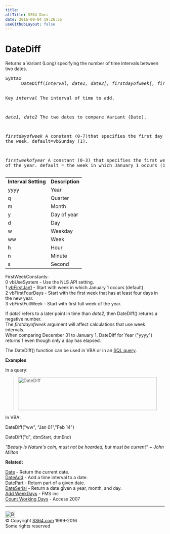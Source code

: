 ```yaml
---
title:
altTitle: SS64 Docs
date: 2016-09-04 19:26:55
useGithubLayout: false
---
```

<!-- #BeginLibraryItem "/Library/head_access.lbi" --><!-- #EndLibraryItem --><h1>DateDiff</h1>
<p>  Returns a Variant (Long) specifying the number of time intervals between two  dates.</p>
<pre>Syntax
      DateDiff(<i>interval, date1, date2[, firstdayofweek[, firstweekofyear]]</i>)

Key
   <i>interval</i>  The interval of time to add.

   <i>date1, date2</i>    The two dates to compare Variant (Date).

   <i>firstdayofweek</i>  A constant (0-7)that specifies the first day of the week.
                   default=vbSunday (1).

   <i>firstweekofyear</i> A constant (0-3) that specifies the first week of the year.
                   default = the week in which January 1 occurs (1).</pre>
<table cols="2"> <tbody> <tr> <td class="label"><b>Interval Setting</b></td> <td class="label"><b>Description</b></td></tr>
<tr> <td>yyyy</td> <td>Year</td></tr>
<tr> <td>q</td> <td>Quarter</td></tr>
<tr> <td>m</td> <td>Month</td></tr> 
<tr> <td>y</td> <td>Day of year</td></tr>
<tr> <td>d</td> <td>Day</td></tr> 
<tr> <td>w</td> <td>Weekday</td></tr>
<tr> <td>ww</td> <td>Week</td></tr> 
<tr> <td>h</td> <td>Hour</td></tr> 
<tr> <td>n</td> <td>Minute</td></tr> 
<tr> <td>s</td> <td>Second</td></tr></tbody></table>
<p>FirstWeekConstants:<br>
<span class="code">0 vbUseSystem</span> - Use the NLS API setting.<br>
<span class="code">1 <u>vbFirstJan1</u></span> - Start with week in which January 1 occurs (default).<br>
<span class="code">2 vbFirstFourDays</span> - Start with the first week that has at least four days in the new year.<br>
<span class="code">3 vbFirstFullWeek</span> - Start with first full week of the year.</p>
<p>If <i>date1</i> refers to a later point in time than <i>date2</i>, then DateDiff() returns a negative number.<br>
The <i>firstdayofweek</i> argument will affect calculations that use week intervals.<br>
When comparing December 31 to January 1, DateDiff for Year ("yyyy") returns 1 even though only a day has elapsed.</p>
<p>The DateDiff() function can be used in VBA or in an <a href="syntax-functions.html">SQL query</a>.</p>
<p><b>Examples</b></p>
<p>In a query:</p>
<blockquote>
<p><img src="datediff.png" width="439" height="104" alt="DateDiff"></p>
</blockquote>
<p>In VBA:</p>
<p class="code">DateDiff("ww", "Jan 01","Feb 14")</p>
<p><span class="code">DateDiff("d", dtmStart, dtmEnd)</span></p>
<!-- s s 6 4 . c o m --><p class="quote"><i>“Beauty is Nature's coin, must not be hoarded, but must be current” ~ John Milton</i></p>
<p><b>Related:</b></p>
<p><a href="date.html">Date</a> - Return the current date. <a href="dateadd.html"><br>
DateAdd</a> - Add a time interval to a date.<a href="datepart.html"><br>
DatePart</a> - Return part of a given date.<br>
<a href="dateserial.html">DateSerial</a> - Return a date given a year, month, and day.<br>
<a href="http://www.fmsinc.com/microsoftaccess/modules/examples/AddWeekdays.asp">Add WeekDays</a> - FMS inc <br>
<a href="https://msdn.microsoft.com/en-us/library/dd327646(v=office.12).aspx">Count Working Days</a> - Access 2007</p><!-- #BeginLibraryItem "/Library/foot_access.lbi" --><p>
<!-- access -->

<hr>
<div id="bl" class="footer"><a href="datediff.html#"><img src="../images/top.png" width="30" height="22" alt="Back to the Top"></a></div>
<div id="br" class="footer, tagline">© Copyright <a href="http://ss64.com/">SS64.com</a> 1999-2016<br>
Some rights reserved</div><!-- #EndLibraryItem -->

